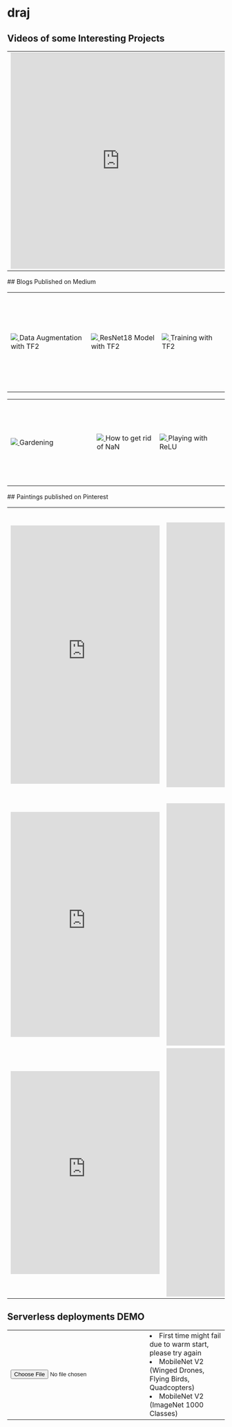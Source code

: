# draj
## Videos of some Interesting Projects
<table>
	<tr>
		<td>
			<iframe src="https://www.linkedin.com/embed/feed/update/urn:li:ugcPost:6629538307233673216" height="500" width="504" frameborder="0" allowfullscreen="" title="Embedded post"></iframe>
		</td>
		<td>
			Training a car to drive on Bangalore roads (Reinforcement Learning)
			<iframe width="530" height="315" src="https://www.youtube.com/embed/wRFr0LPeoyE" frameborder="0" allow="accelerometer; autoplay; encrypted-media; gyroscope; picture-in-picture" allowfullscreen></iframe>
		</td>
	</tr>
</table>
## Blogs Published on Medium
<table>
	<tr>
		<td style="height:200px;width:345px">
			<a href="https://medium.com/analytics-vidhya/learn-to-code-in-tensorflow2-fe735ad46826" target="_blank">
				<img src="https://miro.medium.com/max/875/1*Dl6GLvDip8VaUZiTcIl0QA.jpeg"/>
			</a>
			Data Augmentation with TF2
		</td>
		<td style="height:200px;width:345px">
			<a href="https://medium.com/@divyanshuraj.6815/learn-to-code-in-tensorflow2-part2-b1c448abbf1e" target="_blank">
				<img src="https://miro.medium.com/max/875/1*FNtUkoKczsNoRFLrY4vRbQ.png"/>
			</a>
			ResNet18 Model with TF2
		</td>
		<td style="height:230px;width:345px">
			<a href="https://medium.com/@divyanshuraj.6815/learn-to-code-in-tensorflow2-part3-7664926b9e69" target="_blank">
				<img src="https://miro.medium.com/max/634/1*_b_TQIZbHlwXp9XpmAJfcQ.jpeg"/>
			</a>
			Training with TF2
		</td>
	</tr>
</table>
<table>
	<tr>
		<td style="height:200px;width:400px">
			<a href="https://medium.com/@divyanshuraj.6815/not-interested-in-gardening-must-read-for-you-then-982a3bee1025" target="_blank">
				<img src="https://miro.medium.com/max/875/1*tCQAUFjCY14gF5154t8Fow.jpeg"/>
			</a>
			Gardening
		</td>
		<td style="height:200px;width:325px">
			<a href="https://medium.com/@divyanshuraj.6815/stuck-at-nan-not-a-number-while-training-your-model-4b5a6613f87e" target="_blank">
				<img src="https://miro.medium.com/max/875/1*S-OWN1vNP9scaZYV2hXyow.png"/>
			</a>
			How to get rid of NaN
		</td>
		<td style="height:200px;width:325px">
			<a href="https://medium.com/analytics-vidhya/relu-activation-increase-accuracy-by-being-greedy-6b93c7c40882" target="_blank">
				<img src="https://miro.medium.com/max/875/1*jqaW5OEqSVF6xjftzRkNnw.jpeg"/>
			</a>
			Playing with ReLU
		</td>
	</tr>
</table>
## Paintings published on Pinterest
<table>
	<tr>
		<td>
			<iframe src="https://assets.pinterest.com/ext/embed.html?id=763782418041109141" height="597" width="345" frameborder="0" scrolling="no" ></iframe>
		</td>
		<td>
			<iframe src="https://assets.pinterest.com/ext/embed.html?id=763782418041109034" height="612" width="345" frameborder="0" scrolling="no" ></iframe>
		</td>
		<td>
			<iframe src="https://assets.pinterest.com/ext/embed.html?id=763782418041109181" height="675" width="345" frameborder="0" scrolling="no" ></iframe>
		</td>
	</tr>
	<tr>
		<td>
			<iframe src="https://assets.pinterest.com/ext/embed.html?id=763782418041109125" height="520" width="345" frameborder="0" scrolling="no" ></iframe>
		</td>
		<td>
			<iframe src="https://assets.pinterest.com/ext/embed.html?id=763782418041109155" height="560" width="345" frameborder="0" scrolling="no" ></iframe>
		</td>
		<td>
			<iframe src="https://assets.pinterest.com/ext/embed.html?id=763782418041109044" height="560" width="345" frameborder="0" scrolling="no" ></iframe>
		</td>
	</tr>
	<tr>
		<td>
			<iframe src="https://assets.pinterest.com/ext/embed.html?id=763782418041109016" height="469" width="345" frameborder="0" scrolling="no" ></iframe>
		</td>
		<td>
			<iframe src="https://assets.pinterest.com/ext/embed.html?id=763782418041109191" height="574" width="345" frameborder="0" scrolling="no" ></iframe>
		</td>
		<td>
			<iframe src="https://assets.pinterest.com/ext/embed.html?id=763782418041108993" height="359" width="345" frameborder="0" scrolling="no" ></iframe>

		</td>
	</tr>
</table>

## Serverless deployments DEMO
<table>
     <tr>
        <td>
          <input type="file" id="imageUpload" onchange="loadFile(event)"/>
          <img id="output" width="300" />
        </td>
 	<td>
  	      <li>First time might fail due to warm start, please try again</li>
  	      <li id="mobilenet_custom">MobileNet V2 (Winged Drones, Flying Birds, Quadcopters)</li>
        	<li id="mobilenet_imagenet">MobileNet V2 (ImageNet 1000 Classes)</li>
	     </td>
	</tr>
	</table>
  <script>
  var loadFile = function(event) {
	var image = document.getElementById('output');
  const files = event.target.files
	
  image.src = URL.createObjectURL(files[0]);
  document.getElementById("mobilenet_custom").innerHTML = "Fetching results....."

  const formData = new FormData ();
  formData.append ("data", files[0]);
  console.log (formData);
   
  fetch("https://ie8mujag6h.execute-api.ap-south-1.amazonaws.com/dev/classify", {
    method: "POST",
    body: formData,
  })
  .then(response => response.json())
  .then(json => {
    console.log (json);
    if (json.error) {
      document.getElementById("mobilenet_custom").innerHTML = json.error;
    } else {
      document.getElementById("mobilenet_custom").innerHTML = json.predicted[1];
    }   
   });
   
  document.getElementById("mobilenet_imagenet").innerHTML = "Fetching results....."
  fetch("https://flte7grm73.execute-api.ap-south-1.amazonaws.com/dev/classify", {
    method: "POST",
    body: formData,
  })
	.then(response => response.json())
	.then(json => {
	  console.log (json);
      if (json.error) {
        document.getElementById("mobilenet_imagenet").innerHTML = json.error;
      } else {
       	document.getElementById("mobilenet_imagenet").innerHTML = json.predicted[1];
      }   
   });

};
</script>
